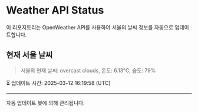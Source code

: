 
# Weather API Status

이 리포지토리는 OpenWeather API를 사용하여 서울의 날씨 정보를 자동으로 업데이트합니다.

## 현재 서울 날씨
> 서울의 현재 날씨: overcast clouds, 온도: 6.13°C, 습도: 79%

⏳ 업데이트 시간: 2025-03-12 16:19:58 (UTC)

---
자동 업데이트 봇에 의해 관리됩니다.
